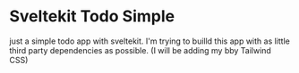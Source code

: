 # Sveltekit Todo Simple

just a simple todo app with sveltekit.
I'm trying to builld this app with as little third party dependencies as possible.
(I will be adding my bby Tailwind CSS)
